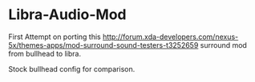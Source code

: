 # Libra-Audio-Mod

First Attempt on porting this http://forum.xda-developers.com/nexus-5x/themes-apps/mod-surround-sound-testers-t3252659 surround mod
from bullhead to libra. 

Stock bullhead config for comparison.

